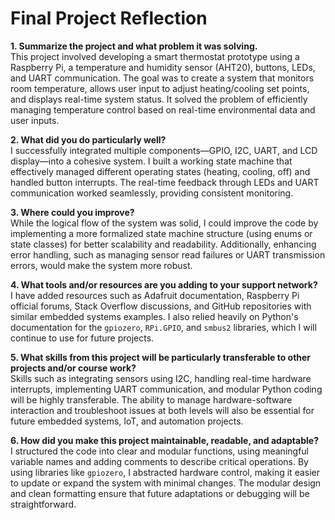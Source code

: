 # Final Project Reflection

**1. Summarize the project and what problem it was solving.**  
This project involved developing a smart thermostat prototype using a Raspberry Pi, a temperature and humidity sensor (AHT20), buttons, LEDs, and UART communication. The goal was to create a system that monitors room temperature, allows user input to adjust heating/cooling set points, and displays real-time system status. It solved the problem of efficiently managing temperature control based on real-time environmental data and user inputs.

**2. What did you do particularly well?**  
I successfully integrated multiple components—GPIO, I2C, UART, and LCD display—into a cohesive system. I built a working state machine that effectively managed different operating states (heating, cooling, off) and handled button interrupts. The real-time feedback through LEDs and UART communication worked seamlessly, providing consistent monitoring.

**3. Where could you improve?**  
While the logical flow of the system was solid, I could improve the code by implementing a more formalized state machine structure (using enums or state classes) for better scalability and readability. Additionally, enhancing error handling, such as managing sensor read failures or UART transmission errors, would make the system more robust.

**4. What tools and/or resources are you adding to your support network?**  
I have added resources such as Adafruit documentation, Raspberry Pi official forums, Stack Overflow discussions, and GitHub repositories with similar embedded systems examples. I also relied heavily on Python's documentation for the `gpiozero`, `RPi.GPIO`, and `smbus2` libraries, which I will continue to use for future projects.

**5. What skills from this project will be particularly transferable to other projects and/or course work?**  
Skills such as integrating sensors using I2C, handling real-time hardware interrupts, implementing UART communication, and modular Python coding will be highly transferable. The ability to manage hardware-software interaction and troubleshoot issues at both levels will also be essential for future embedded systems, IoT, and automation projects.

**6. How did you make this project maintainable, readable, and adaptable?**  
I structured the code into clear and modular functions, using meaningful variable names and adding comments to describe critical operations. By using libraries like `gpiozero`, I abstracted hardware control, making it easier to update or expand the system with minimal changes. The modular design and clean formatting ensure that future adaptations or debugging will be straightforward.
